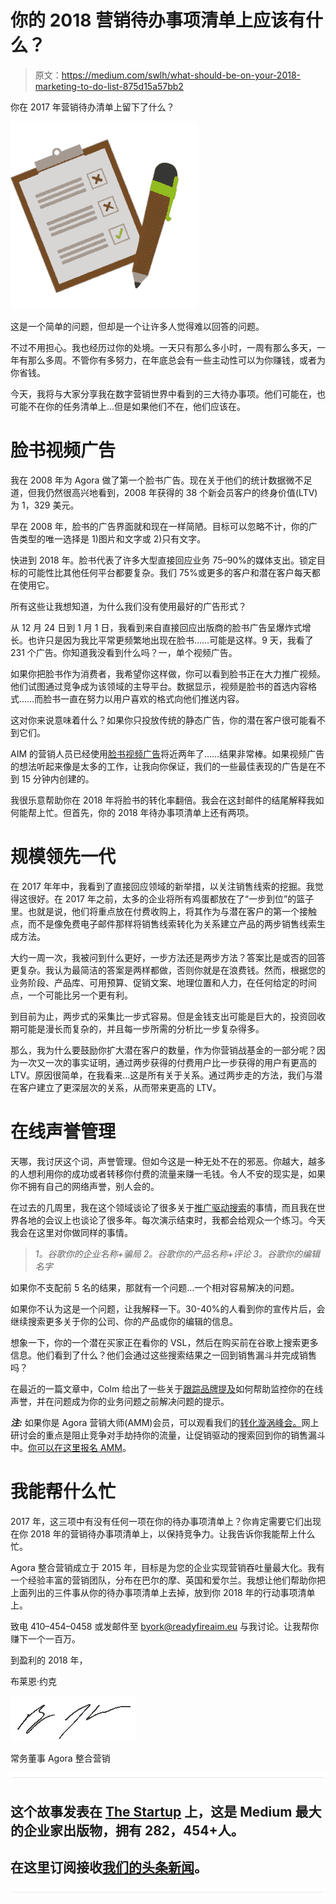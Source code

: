# 你的 2018 营销待办事项清单上应该有什么？

> 原文：<https://medium.com/swlh/what-should-be-on-your-2018-marketing-to-do-list-875d15a57bb2>

你在 2017 年营销待办清单上留下了什么？

![](img/b3048ad4adb58880b030c01352fbbc93.png)

这是一个简单的问题，但却是一个让许多人觉得难以回答的问题。

不过不用担心。我也经历过你的处境。一天只有那么多小时，一周有那么多天，一年有那么多周。不管你有多努力，在年底总会有一些主动性可以为你赚钱，或者为你省钱。

今天，我将与大家分享我在数字营销世界中看到的三大待办事项。他们可能在，也可能不在你的任务清单上…但是如果他们不在，他们应该在。

# 脸书视频广告

我在 2008 年为 Agora 做了第一个脸书广告。现在关于他们的统计数据微不足道，但我仍然很高兴地看到，2008 年获得的 38 个新会员客户的终身价值(LTV)为 1，329 美元。

早在 2008 年，脸书的广告界面就和现在一样简陋。目标可以忽略不计，你的广告类型的唯一选择是 1)图片和文字或 2)只有文字。

快进到 2018 年。脸书代表了许多大型直接回应业务 75–90%的媒体支出。锁定目标的可能性比其他任何平台都要复杂。我们 75%或更多的客户和潜在客户每天都在使用它。

所有这些让我想知道，为什么我们没有使用最好的广告形式？

从 12 月 24 日到 1 月 1 日，我看到来自直接回应出版商的脸书广告呈爆炸式增长。也许只是因为我比平常更频繁地出现在脸书……可能是这样。9 天，我看了 231 个广告。你知道我没看到什么吗？一，单个视频广告。

如果你把脸书作为消费者，我希望你这样做，你可以看到脸书正在大力推广视频。他们试图通过竞争成为该领域的主导平台。数据显示，视频是脸书的首选内容格式……而脸书一直在努力以用户喜欢的格式向他们推送内容。

这对你来说意味着什么？如果你只投放传统的静态广告，你的潜在客户很可能看不到它们。

AIM 的营销人员已经使用[脸书视频广告](https://readyfireaim.eu/social-media/facebook-slideshow-video-ads/)将近两年了……结果非常棒。如果视频广告的想法听起来像是太多的工作，让我向你保证，我们的一些最佳表现的广告是在不到 15 分钟内创建的。

我很乐意帮助你在 2018 年将脸书的转化率翻倍。我会在这封邮件的结尾解释我如何能帮上忙。但首先，你的 2018 年待办事项清单上还有两项。

# 规模领先一代

在 2017 年年中，我看到了直接回应领域的新举措，以关注销售线索的挖掘。我觉得这很好。在 2017 年之前，太多的企业将所有鸡蛋都放在了“一步到位”的篮子里。也就是说，他们将重点放在付费收购上，将其作为与潜在客户的第一个接触点，而不是像免费电子邮件那样将销售线索转化为关系建立产品的两步销售线索生成方法。

大约一周一次，我被问到什么更好，一步方法还是两步方法？答案比是或否的回答更复杂。我认为最简洁的答案是两样都做，否则你就是在浪费钱。然而，根据您的业务阶段、产品库、可用预算、促销文案、地理位置和人力，在任何给定的时间点，一个可能比另一个更有利。

到目前为止，两步式的采集比一步式容易。但是金钱支出可能是巨大的，投资回收期可能是漫长而复杂的，并且每一步所需的分析比一步复杂得多。

那么，我为什么要鼓励你扩大潜在客户的数量，作为你营销战基金的一部分呢？因为一次又一次的事实证明，通过两步获得的付费用户比一步获得的用户有更高的 LTV。原因很简单，在我看来…这是所有关于关系。通过两步走的方法，我们与潜在客户建立了更深层次的关系，从而带来更高的 LTV。

# 在线声誉管理

天哪，我讨厌这个词，声誉管理。但如今这是一种无处不在的邪恶。你越大，越多的人想利用你的成功或者转移你付费的流量来赚一毛钱。令人不安的现实是，如果你不拥有自己的网络声誉，别人会的。

在过去的几周里，我在这个领域谈论了很多关于[推广驱动搜索](https://readyfireaim.eu/seo/promo-driven-search/)的事情，而且我在世界各地的会议上也谈论了很多年。每次演示结束时，我都会给观众一个练习。今天我会在这里对你做同样的事情。

> *1。谷歌你的企业名称+骗局
> 2。谷歌你的产品名称+评论
> 3。谷歌你的编辑名字*

如果你不支配前 5 名的结果，那就有一个问题…一个相对容易解决的问题。

如果你不认为这是一个问题，让我解释一下。30-40%的人看到你的宣传片后，会继续搜索更多关于你的公司、你的产品或你的编辑的信息。

想象一下，你的一个潜在买家正在看你的 VSL，然后在购买前在谷歌上搜索更多信息。他们看到了什么？他们会通过这些搜索结果之一回到销售漏斗并完成销售吗？

在最近的一篇文章中，Colm 给出了一些关于[跟踪品牌提及](https://readyfireaim.eu/seo/tracking-brand-mentions/)如何帮助监控你的在线声誉，并在问题成为你的业务问题之前解决问题的提示。

***注:*** 如果你是 Agora 营销大师(AMM)会员，可以观看我们的[转化漩涡峰会。](https://readyfireaim.eu/webinars/episode-003/)网上研讨会的重点是阻止竞争对手劫持你的流量，让促销驱动的搜索回到你的销售漏斗中。[你可以在这里报名 AMM](https://pro.readyfireaim.eu/p/AMM_EVRGRN/WAMMTA07/?h=true)。

# 我能帮什么忙

2017 年，这三项中有没有任何一项在你的待办事项清单上？你肯定需要它们出现在你 2018 年的营销待办事项清单上，以保持竞争力。让我告诉你我能帮上什么忙。

Agora 整合营销成立于 2015 年，目标是为您的企业实现营销吞吐量最大化。我有一个经验丰富的营销团队，分布在巴尔的摩、英国和爱尔兰。我想让他们帮助你把上面列出的三件事从你的待办事项清单上去掉，放到你 2018 年的行动事项清单上。

致电 410–454–0458 或发邮件至 [byork@readyfireaim.eu](mailto:byork@readyfireaim.eu) 与我讨论。让我帮你赚下一个一百万。

到盈利的 2018 年，

布莱恩·约克

![](img/dba308aea5c9b0d6900d37b7a1315397.png)

常务董事
Agora 整合营销

![](img/731acf26f5d44fdc58d99a6388fe935d.png)

## 这个故事发表在 [The Startup](https://medium.com/swlh) 上，这是 Medium 最大的企业家出版物，拥有 282，454+人。

## 在这里订阅接收[我们的头条新闻](http://growthsupply.com/the-startup-newsletter/)。

![](img/731acf26f5d44fdc58d99a6388fe935d.png)